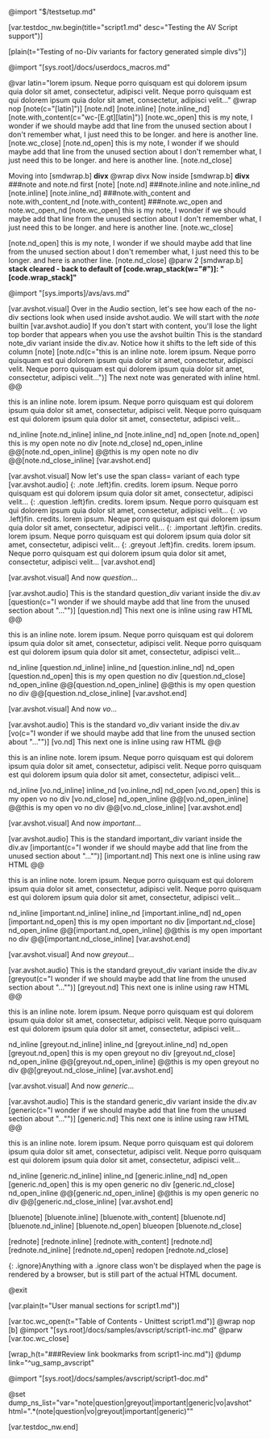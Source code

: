 @import "$/testsetup.md"

[var.testdoc_nw.begin(title="script1.md" desc="Testing the AV Script support")]

[plain(t="Testing of no-Div variants for factory generated simple divs")]

@import "[sys.root]/docs/userdocs_macros.md"

@var latin="lorem ipsum. Neque porro quisquam est qui dolorem ipsum quia dolor sit amet, consectetur, adipisci velit. Neque porro quisquam est qui dolorem ipsum quia dolor sit amet, consectetur, adipisci velit..."
@wrap nop
[note(c="[latin]")]
[note.nd]
[note.inline]
[note.inline_nd]
[note.with_content(c="wc-[E.gt][latin]")]
[note.wc_open]
this is my note, I wonder if we should maybe add that line from the unused section about I don't remember what, I just need this to be longer.
and here is another line.
[note.wc_close]
[note.nd_open]
this is my note, I wonder if we should maybe add that line from the unused section about I don't remember what, I just need this to be longer.
and here is another line.
[note.nd_close]

Moving into [smdwrap.b] **divx**
@wrap divx
Now inside [smdwrap.b] **divx**
###note and note.nd first
[note]
[note.nd]
###note.inline and note.inline_nd
[note.inline]
[note.inline_nd]
###note.with_content and note.with_content_nd
[note.with_content]
###note.wc_open and note.wc_open_nd
[note.wc_open]
this is my note, I wonder if we should maybe add that line from the unused section about I don't remember what, I just need this to be longer.
and here is another line.
[note.wc_close]

[note.nd_open]
this is my note, I wonder if we should maybe add that line from the unused section about I don't remember what, I just need this to be longer.
and here is another line.
[note.nd_close]
@parw 2
[smdwrap.b] **stack cleared - back to default of [code.wrap_stack(w="#")]: "[code.wrap_stack]"**

@import "[sys.imports]/avs/avs.md"

[var.avshot.visual]
Over in the Audio section, let's see how each of the no-div sections look when used inside avshot.audio. We will start with the *note* builtin
[var.avshot.audio]
If you don't start with content, you'll lose the light top border that appears when you use the avshot builtin
This is the standard note_div variant inside the div.av. Notice how it shifts to the left side of this column
[note]
[note.nd(c="this is an inline note. lorem ipsum. Neque porro quisquam est qui dolorem ipsum quia dolor sit amet, consectetur, adipisci velit. Neque porro quisquam est qui dolorem ipsum quia dolor sit amet, consectetur, adipisci velit...")]
The next note was generated with inline html.
@@<p class="note">this is an inline note. lorem ipsum. Neque porro quisquam est qui dolorem ipsum quia dolor sit amet, consectetur, adipisci velit. Neque porro quisquam est qui dolorem ipsum quia dolor sit amet, consectetur, adipisci velit...</p>
nd_inline
[note.nd_inline]
inline_nd
[note.inline_nd]
nd_open
[note.nd_open]
this is my open note no div
[note.nd_close]
nd_open_inline
@@[note.nd_open_inline]
@@this is my open note no div
@@[note.nd_close_inline]
[var.avshot.end]

[var.avshot.visual]
Now let's use the span class= variant of each type
[var.avshot.audio]
{: .note .left}fin. credits. lorem ipsum. Neque porro quisquam est qui dolorem ipsum quia dolor sit amet, consectetur, adipisci velit...
{: .question .left}fin. credits. lorem ipsum. Neque porro quisquam est qui dolorem ipsum quia dolor sit amet, consectetur, adipisci velit...
{: .vo .left}fin. credits. lorem ipsum. Neque porro quisquam est qui dolorem ipsum quia dolor sit amet, consectetur, adipisci velit...
{: .important .left}fin. credits. lorem ipsum. Neque porro quisquam est qui dolorem ipsum quia dolor sit amet, consectetur, adipisci velit...
{: .greyout .left}fin. credits. lorem ipsum. Neque porro quisquam est qui dolorem ipsum quia dolor sit amet, consectetur, adipisci velit...
[var.avshot.end]

[var.avshot.visual]
And now *question*...

[var.avshot.audio]
This is the standard question_div variant inside the div.av
[question(c="I wonder if we should maybe add that line from the unused section about \"...\"")]
[question.nd]
This next one is inline using raw HTML
@@<p class="question">this is an inline note. lorem ipsum. Neque porro quisquam est qui dolorem ipsum quia dolor sit amet, consectetur, adipisci velit. Neque porro quisquam est qui dolorem ipsum quia dolor sit amet, consectetur, adipisci velit...</p>
nd_inline
[question.nd_inline]
inline_nd
[question.inline_nd]
nd_open
[question.nd_open]
this is my open question no div
[question.nd_close]
nd_open_inline
@@[question.nd_open_inline]
@@this is my open question no div
@@[question.nd_close_inline]
[var.avshot.end]



[var.avshot.visual]
And now *vo*...

[var.avshot.audio]
This is the standard vo_div variant inside the div.av
[vo(c="I wonder if we should maybe add that line from the unused section about \"...\"")]
[vo.nd]
This next one is inline using raw HTML
@@<p class="vo">this is an inline note. lorem ipsum. Neque porro quisquam est qui dolorem ipsum quia dolor sit amet, consectetur, adipisci velit. Neque porro quisquam est qui dolorem ipsum quia dolor sit amet, consectetur, adipisci velit...</p>
nd_inline
[vo.nd_inline]
inline_nd
[vo.inline_nd]
nd_open
[vo.nd_open]
this is my open vo no div
[vo.nd_close]
nd_open_inline
@@[vo.nd_open_inline]
@@this is my open vo no div
@@[vo.nd_close_inline]
[var.avshot.end]


[var.avshot.visual]
And now *important*...

[var.avshot.audio]
This is the standard important_div variant inside the div.av
[important(c="I wonder if we should maybe add that line from the unused section about \"...\"")]
[important.nd]
This next one is inline using raw HTML
@@<p class="important">this is an inline note. lorem ipsum. Neque porro quisquam est qui dolorem ipsum quia dolor sit amet, consectetur, adipisci velit. Neque porro quisquam est qui dolorem ipsum quia dolor sit amet, consectetur, adipisci velit...</p>
nd_inline
[important.nd_inline]
inline_nd
[important.inline_nd]
nd_open
[important.nd_open]
this is my open important no div
[important.nd_close]
nd_open_inline
@@[important.nd_open_inline]
@@this is my open important no div
@@[important.nd_close_inline]
[var.avshot.end]



[var.avshot.visual]
And now *greyout*...

[var.avshot.audio]
This is the standard greyout_div variant inside the div.av
[greyout(c="I wonder if we should maybe add that line from the unused section about \"...\"")]
[greyout.nd]
This next one is inline using raw HTML
@@<p class="greyout">this is an inline note. lorem ipsum. Neque porro quisquam est qui dolorem ipsum quia dolor sit amet, consectetur, adipisci velit. Neque porro quisquam est qui dolorem ipsum quia dolor sit amet, consectetur, adipisci velit...</p>
nd_inline
[greyout.nd_inline]
inline_nd
[greyout.inline_nd]
nd_open
[greyout.nd_open]
this is my open greyout no div
[greyout.nd_close]
nd_open_inline
@@[greyout.nd_open_inline]
@@this is my open greyout no div
@@[greyout.nd_close_inline]
[var.avshot.end]



[var.avshot.visual]
And now *generic*...

[var.avshot.audio]
This is the standard generic_div variant inside the div.av
[generic(c="I wonder if we should maybe add that line from the unused section about \"...\"")]
[generic.nd]
This next one is inline using raw HTML
@@<p class="generic">this is an inline note. lorem ipsum. Neque porro quisquam est qui dolorem ipsum quia dolor sit amet, consectetur, adipisci velit. Neque porro quisquam est qui dolorem ipsum quia dolor sit amet, consectetur, adipisci velit...</p>
nd_inline
[generic.nd_inline]
inline_nd
[generic.inline_nd]
nd_open
[generic.nd_open]
this is my open generic no div
[generic.nd_close]
nd_open_inline
@@[generic.nd_open_inline]
@@this is my open generic no div
@@[generic.nd_close_inline]
[var.avshot.end]

[bluenote]
[bluenote.inline]
[bluenote.with_content]
[bluenote.nd]
[bluenote.nd_inline]
[bluenote.nd_open]
blueopen
[bluenote.nd_close]

[rednote]
[rednote.inline]
[rednote.with_content]
[rednote.nd]
[rednote.nd_inline]
[rednote.nd_open]
redopen
[rednote.nd_close]

{: .ignore}Anything with a .ignore class won't be displayed when the page is rendered by a browser, but is still part of the actual HTML document.

@exit


[var.plain(t="User manual sections for script1.md")]

[var.toc.wc_open(t="Table of Contents - Unittest script1.md")]
@wrap nop
[b]
@import "[sys.root]/docs/samples/avscript/script1-inc.md"
@parw
[var.toc.wc_close]

[wrap_h(t="###Review link bookmarks from script1-inc.md")]
@dump link="^ug_samp_avscript"

@import "[sys.root]/docs/samples/avscript/script1-doc.md"

@set dump_ns_list="var=\"note|question|greyout|important|generic|vo|avshot\" html=\".*(note|question|vo|greyout|important|generic)\"" 

[var.testdoc_nw.end]
